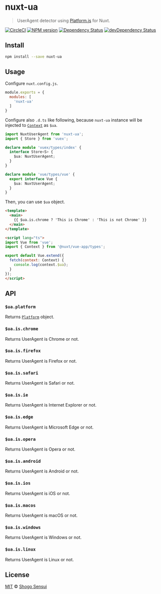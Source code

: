 # nuxt-ua

> UserAgent detector using [Platform.js](https://github.com/bestiejs/platform.js) for Nuxt.


[![CircleCI](https://circleci.com/gh/1000ch/nuxt-ua.svg?style=svg)](https://circleci.com/gh/1000ch/nuxt-ua)
[![NPM version](https://badge.fury.io/js/nuxt-ua.svg)](http://badge.fury.io/js/nuxt-ua)
[![Dependency Status](https://david-dm.org/1000ch/nuxt-ua.svg)](https://david-dm.org/1000ch/nuxt-ua)
[![devDependency Status](https://david-dm.org/1000ch/nuxt-ua/dev-status.svg)](https://david-dm.org/1000ch/nuxt-ua?type=dev)

## Install

```bash
npm install --save nuxt-ua
```

## Usage

Configure `nuxt.config.js`.

```js
module.exports = {
  modules: [
    'nuxt-ua'
  ]
}
```

Configure also `.d.ts` like following, because `nuxt-ua` instance will be injected to [`Context`](https://nuxtjs.org/api/context/) as `$ua`.

```ts
import NuxtUserAgent from 'nuxt-ua';
import { Store } from 'vuex';

declare module 'vuex/types/index' {
  interface Store<S> {
    $ua: NuxtUserAgent;
  }
}

declare module 'vue/types/vue' {
  export interface Vue {
    $ua: NuxtUserAgent;
  }
}
```

Then, you can use `$ua` object.

```html
<template>
  <main>
    {{ $ua.is.chrome ? 'This is Chrome' : 'This is not Chrome' }}
  </main>
</template>

<script lang="ts">
import Vue from 'vue';
import { Context } from '@nuxt/vue-app/types';

export default Vue.extend({
  fetch(context: Context) {
    console.log(context.$ua);
  }
});
</script>
```

## API

### `$ua.platform`

Returns [`Platform`](https://www.npmjs.com/package/@types/platform) object.

### `$ua.is.chrome`

Returns UserAgent is Chrome or not.

### `$ua.is.firefox`

Returns UserAgent is Firefox or not.

### `$ua.is.safari`

Returns UserAgent is Safari or not.

### `$ua.is.ie`

Returns UserAgent is Internet Explorer or not.

### `$ua.is.edge`

Returns UserAgent is Microsoft Edge or not.

### `$ua.is.opera`

Returns UserAgent is Opera or not.

### `$ua.is.android`

Returns UserAgent is Android or not.

### `$ua.is.ios`

Returns UserAgent is iOS or not.

### `$ua.is.macos`

Returns UserAgent is macOS or not.

### `$ua.is.windows`

Returns UserAgent is Windows or not.

### `$ua.is.linux`

Returns UserAgent is Linux or not.

## License

[MIT](https://1000ch.mit-license.org) © [Shogo Sensui](https://github.com/1000ch)
